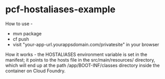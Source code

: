 # pcf-hostaliases-example
How to use - 
* mvn package
* cf push
* visit "your-app-url.yourappsdomain.com/privatesite" in your browser

How it works - 
the HOSTALIASES environment variable is set in the manifest; it points to the hosts file in the src/main/resources/ directory, which will end up at the path /app/BOOT-INF/classes directory inside the container on Cloud Foundry.

